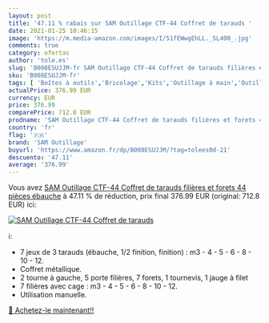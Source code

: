 ```yaml
---
layout: post
title: '47.11 % rabais sur SAM Outillage CTF-44 Coffret de tarauds '
date: 2021-01-25 10:46:15
image: 'https://m.media-amazon.com/images/I/51fEWwgEhLL._SL400_.jpg'
comments: true
category: ofertas
author: 'tole.es'
slug: 'B008ESUJJM-fr SAM Outillage CTF-44 Coffret de tarauds filières et forets...'
sku: 'B008ESUJJM-fr'
tags: [ 'Boîtes à outils','Bricolage','Kits','Outillage à main','Outillage à main et électroportatif','Outils de filetage','Rangement des outils','sam outillage', ]
actualPrice: 376.99 EUR
currency: EUR
price: 376.99
comparePrice: 712.8 EUR
prodname: 'SAM Outillage CTF-44 Coffret de tarauds filières et forets 44 pièces ébauche'
country: 'fr'
flag: '🇫🇷'
brand: 'SAM Outillage'
buyurl: 'https://www.amazon.fr/dp/B008ESUJJM/?tag=tolees0d-21'
descuento: '47.11'
average: '376.99'
---
```


Vous avez [SAM Outillage CTF-44 Coffret de tarauds filières et forets 44 pièces ébauche](https://www.amazon.fr/dp/B008ESUJJM/?tag=tolees0d-21)  à  47.11 % de réduction, prix final  376.99 EUR (original: 712.8 EUR) ici:

[![SAM Outillage CTF-44 Coffret de tarauds ](https://m.media-amazon.com/images/I/51fEWwgEhLL._SL400_.jpg)](https://www.amazon.fr/dp/B008ESUJJM/?tag=tolees0d-21)

ℹ️:

- 7 jeux de 3 tarauds (ébauche, 1/2 finition, finition) : m3 - 4 - 5 - 6 - 8 - 10 - 12.
- Coffret métallique.
- 2 tourne à gauche, 5 porte filières, 7 forets, 1 tournevis, 1 jauge à filet
- 7 filières avec cage : m3 - 4 - 5 - 6 - 8 - 10 - 12.
- Utilisation manuelle.

[🛒 Achetez-le maintenant!!](https://www.amazon.fr/dp/B008ESUJJM/?tag=tolees0d-21)
